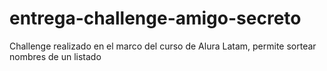 # entrega-challenge-amigo-secreto
Challenge realizado en el marco del curso de Alura Latam, permite sortear nombres de un listado
